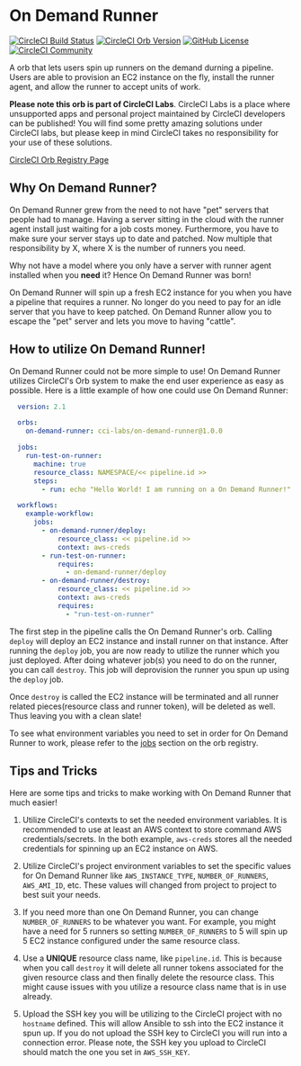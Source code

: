 # On Demand Runner

[![CircleCI Build Status](https://circleci.com/gh/CircleCI-Public/on-demand-runner-orb.svg?style=shield "CircleCI Build Status")](https://circleci.com/gh/CircleCI-Public/on-demand-runner-orb) [![CircleCI Orb Version](https://badges.circleci.com/orbs/cci-labs/on-demand-runner.svg)](https://circleci.com/orbs/registry/orb/cci-labs/on-demand-runner) [![GitHub License](https://img.shields.io/badge/license-MIT-lightgrey.svg)](https://raw.githubusercontent.com/CircleCI-Public/on-demand-runner-orb/main/LICENSE) [![CircleCI Community](https://img.shields.io/badge/community-CircleCI%20Discuss-343434.svg)](https://discuss.circleci.com/c/ecosystem/orbs)


A orb that lets users spin up runners on the demand durning a pipeline. Users are able to provision an EC2 instance on the fly, install the runner agent, and allow the runner to accept units of work. 

**Please note this orb is part of CircleCI Labs**. CircleCI Labs is a place where unsupported apps and personal project maintained by CircleCI developers can be published! 
You will find some pretty amazing solutions under CircleCI labs, but please keep in mind CircleCI takes no responsibility for your use of these solutions. 

[CircleCI Orb Registry Page](https://circleci.com/orbs/registry/orb/cci-labs/on-demand-runner)

## Why On Demand Runner?

On Demand Runner grew from the need to not have "pet" servers that people had to manage. Having a server sitting in the cloud with the runner agent install just waiting for a job costs money. Furthermore, you have
to make sure your server stays up to date and patched. Now multiple that responsibility by X, where X is the number of runners you need. 

Why not have a model where you only have a server with runner agent installed when you **need** it? Hence On Demand Runner was born! 

On Demand Runner will spin up a fresh EC2 instance for you when you have a pipeline that requires a runner. No longer do you need to pay for an idle server that you have to keep patched. On Demand Runner
allow you to escape the "pet" server and lets you move to having "cattle". 


## How to utilize On Demand Runner!

On Demand Runner could not be more simple to use! On Demand Runner utilizes CircleCI's Orb system to make the end user experience as easy as possible. Here is a little example of how one could use On Demand Runner:

```yaml
  version: 2.1

  orbs:
    on-demand-runner: cci-labs/on-demand-runner@1.0.0

  jobs:
    run-test-on-runner:
      machine: true
      resource_class: NAMESPACE/<< pipeline.id >>
      steps:
        - run: echo "Hello World! I am running on a On Demand Runner!"

  workflows:
    example-workflow:
      jobs:
        - on-demand-runner/deploy:
            resource_class: << pipeline.id >>
            context: aws-creds
        - run-test-on-runner:
            requires:
              - on-demand-runner/deploy
        - on-demand-runner/destroy:
            resource_class: << pipeline.id >>
            context: aws-creds
            requires:
              - "run-test-on-runner"

```

The first step in the pipeline calls the On Demand Runner's orb. Calling `deploy` will deploy an EC2 instance and install runner on that instance. After running the `deploy` job, you are now ready to utilize
the runner which you just deployed. After doing whatever job(s) you need to do on the runner, you can call `destroy`. This job will deprovision the runner you spun up using the `deploy` job. 

Once `destroy` is called the EC2 instance will be terminated and all runner related pieces(resource class and runner token), will be deleted as well. Thus leaving you with a clean slate! 

To see what environment variables you need to set in order for On Demand Runner to work, please refer to the [jobs](https://circleci.com/developer/orbs/orb/cci-labs/on-demand-runner#jobs) section on the orb registry. 


## Tips and Tricks

Here are some tips and tricks to make working with On Demand Runner that much easier!

1. Utilize CircleCI's contexts to set the needed environment variables. It is recommended to use at least an AWS context to store command AWS credentials/secrets. In the both example, `aws-creds` stores all the needed credentials for spinning up an EC2 instance on AWS.

2. Utilize CircleCI's project environment variables to set the specific values for On Demand Runner like `AWS_INSTANCE_TYPE`, `NUMBER_OF_RUNNERS`, `AWS_AMI_ID`, etc. These values will changed from project to project to best suit your needs.

3. If you need more than one On Demand Runner, you can change `NUMBER_OF_RUNNERS` to be whatever you want. For example, you might have a need for 5 runners so setting `NUMBER_OF_RUNNERS` to 5 will spin up 5 EC2 instance configured under the same resource class. 

4. Use a **UNIQUE** resource class name, like `pipeline.id`. This is because when you call `destroy` it will delete all runner tokens associated for the given resource class and then finally delete the resource class. This might cause issues with you utilize a resource class 
name that is in use already. 

5. Upload the SSH key you will be utilizing to the CircleCI project with no `hostname` defined. This will allow Ansible to ssh into the EC2 instance it spun up. If you do not upload the SSH key to CircleCI you will run into a connection error. Please note, the SSH key you upload
to CircleCI should match the one you set in `AWS_SSH_KEY`.
